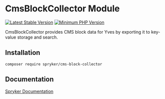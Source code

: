 # CmsBlockCollector Module
[![Latest Stable Version](https://poser.pugx.org/spryker/cms-block-collector/v/stable.svg)](https://packagist.org/packages/spryker/cms-block-collector)
[![Minimum PHP Version](https://img.shields.io/badge/php-%3E%3D%208.1-8892BF.svg)](https://php.net/)

CmsBlockCollector provides CMS block data for Yves by exporting it to key-value storage and search.

## Installation

```
composer require spryker/cms-block-collector
```

## Documentation

[Spryker Documentation](https://docs.spryker.com)
